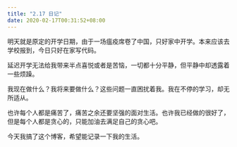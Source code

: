 ```yaml
---
title: "2.17 日记"
date: 2020-02-17T00:31:52+08:00
---
```


明天就是原定的开学日期，由于一场瘟疫席卷了中国，只好家中开学。本来应该去学校报到，今日只好在家写代码。

延迟开学无法给我带来半点喜悦或者是苦恼，一切都十分平静，但平静中却透露着一些烦躁。

我现在做什么？我将来要做什么？这些问题一直困扰着我。我在不停的学习，却无所适从。

也许每个人都是痛苦了，痛苦之余还要坚强的面对生活。也许我已经做的很好了，但是每个人都是贪心的，只能加油去满足自己的贪心吧。

今天我搞了这个博客，希望能记录一下我的生活。